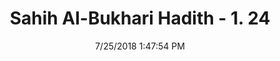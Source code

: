 ---
title        : "Sahih Al-Bukhari Hadith - 1. 24"
date         : 7/25/2018 1:47:54 PM
draft        : false
type         : "hadith"
layout       : "hadith"
BookCode     : "SHB"
VolumeNumber : "1"
HadithNumber : "24"
categories  :  ["Faith-'But if they repent ..'"]
tags  :  ["Ibn Umar"]
---